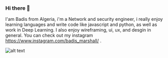 ### Hi there 👋

I'am Badis from Algeria, i'm a Network and security engineer, i really enjoy learning languages and write code like javascript and python, as well as work in Deep Learning. I also enjoy wireframing, ui, ux, and desgin in general. You can check out my instagram https://www.instagram.com/badis_marshall/ .

![alt text](https://images.pexels.com/photos/6963944/pexels-photo-6963944.jpeg?auto=compress&cs=tinysrgb&dpr=2&h=650&w=940)
